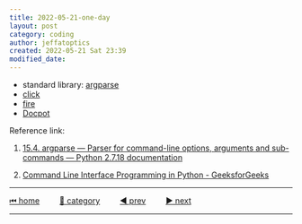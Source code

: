 ```yaml
---
title: 2022-05-21-one-day
layout: post
category: coding
author: jeffatoptics
created: 2022-05-21 Sat 23:39
modified_date:
---
```


- standard library: [argparse](https://docs.python.org/3/library/argparse.html)
- [click](https://pypi.org/project/click/)
- [fire](https://google.github.io/python-fire/guide/)
- [Docpot](http://docopt.org/)

Reference link:

1. [15.4. argparse — Parser for command-line options, arguments and sub-commands — Python 2.7.18 documentation](https://docs.python.org/2/library/argparse.html)

1. [Command Line Interface Programming in Python - GeeksforGeeks](https://www.geeksforgeeks.org/command-line-interface-programming-python/)


---

[⏮ home](../index.md) &nbsp; &nbsp; &nbsp; &nbsp; [🔀 category](../category.md) &nbsp; &nbsp; &nbsp; &nbsp; [◀️ prev](./2022-05-16-pexpect-done.md) &nbsp; &nbsp; &nbsp; &nbsp; [▶️ next]()

---

